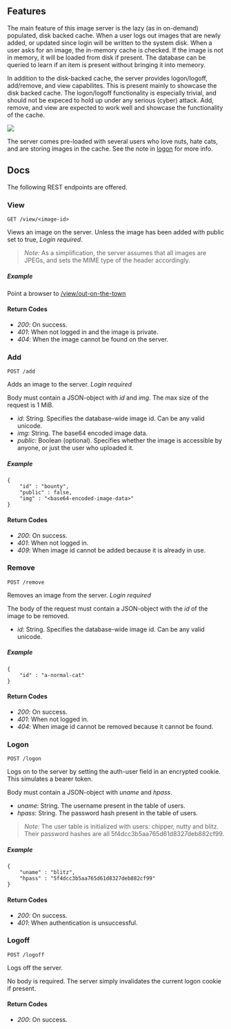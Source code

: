 
## Features

The main feature of this image server is the lazy (as in on-demand) populated, disk backed cache. When a user logs out images that are newly added, or updated since login will be written to the system disk. When a user asks for an image, the in-memory cache is checked. If the image is not in memory, it will be loaded from disk if present. The database can be queried to learn if an item is present without bringing it into memeory.

In addition to the disk-backed cache, the server provides logon/logoff, add/remove, and view capabilites. This is present mainly to showcase the disk backed cache. The logon/logoff functionality is especially trivial, and should not be expeced to hold up under any serious (cyber) attack. Add, remove, and view are expected to work well and showcase the functionality of the cache.

![](https://www.thetimes.co.uk/imageserver/image/methode%2Ftimes%2Fprod%2Fweb%2Fbin%2Fd35c6a54-8b51-11e7-a5d5-0066a735a5c3.jpg?crop=4686%2C2636%2C792%2C465)

The server comes pre-loaded with several users who love nuts, hate cats, and are storing images in the cache. See the note in [logon](#logon) for more info.

## Docs

The following REST endpoints are offered.

### View

`GET /view/<image-id>`

Views an image on the server. Unless the image has been added with public set to true, *Login required*.

> *Note:* As a simplification, the server assumes that all images are JPEGs, and sets the MIME type of the header accordingly.

##### Example

Point a browser to [/view/out-on-the-town](http://localhost:8080/view/out-on-the-town)

#### Return Codes

- *200*: On success.
- *401*: When not logged in and the image is private.
- *404*: When the image cannot be found on the server.

### Add

`POST /add`

Adds an image to the server. *Login required*

Body must contain a JSON-object with *id* and *img*. The max size of the request is 1 MiB.

- *id*: String. Specifies the database-wide image id. Can be any valid unicode.
- *img*: String. The base64 encoded image data.
- *public*: Boolean (optional). Specifies whether the image is accessible by anyone, or just the user who uploaded it.

##### Example
```
{
    "id" : "bounty",
    "public" : false,
    "img" : "<base64-encoded-image-data>"
}
```

#### Return Codes

- *200*: On success.
- *401*: When not logged in.
- *409*: When image id cannot be added because it is already in use.

### Remove

`POST /remove`

Removes an image from the server. *Login required*

The body of the request must contain a JSON-object with the *id* of the image to be removed.

- *id*: String. Specifies the database-wide image id. Can be any valid unicode.

##### Example
```
{ 
    "id" : "a-normal-cat"
}
```

#### Return Codes

- *200*: On success.
- *401*: When not logged in.
- *404*: When image id cannot be removed because it cannot be found.

### Logon

`POST /logon`

Logs on to the server by setting the auth-user field in an encrypted cookie. This simulates a bearer token.

Body must contain a JSON-object with *uname* and *hpass*.

- *uname*: String. The username present in the table of users.
- *hpass*: String. The password hash present in the table of users.

> *Note:* The user table is initialized with users: chipper, nutty and blitz. Their password hashes are all 5f4dcc3b5aa765d61d8327deb882cf99.

##### Example
```
{ 
    "uname" : "blitz",
    "hpass" : "5f4dcc3b5aa765d61d8327deb882cf99"
}
```

#### Return Codes

- *200*: On success.
- *401*: When authentication is unsuccessful.

### Logoff

`POST /logoff`

Logs off the server.

No body is required. The server simply invalidates the current logon cookie if present.

#### Return Codes

- *200*: On success.


